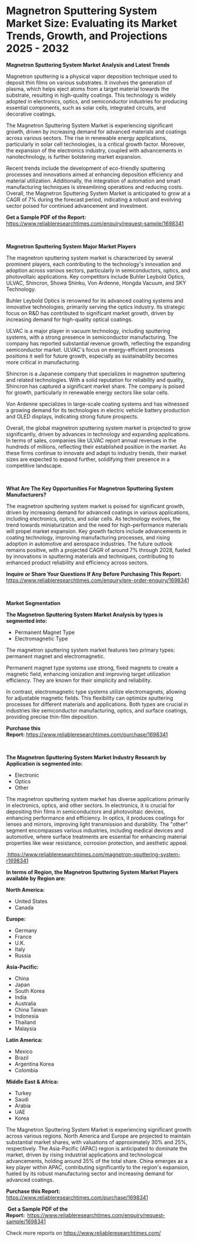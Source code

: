 <p><h1>Magnetron Sputtering System Market Size: Evaluating its Market Trends, Growth, and Projections 2025 - 2032</h1></p><p><strong>Magnetron Sputtering System Market Analysis and Latest Trends</strong></p>
<p><p>Magnetron sputtering is a physical vapor deposition technique used to deposit thin films on various substrates. It involves the generation of plasma, which helps eject atoms from a target material towards the substrate, resulting in high-quality coatings. This technology is widely adopted in electronics, optics, and semiconductor industries for producing essential components, such as solar cells, integrated circuits, and decorative coatings.</p><p>The Magnetron Sputtering System Market is experiencing significant growth, driven by increasing demand for advanced materials and coatings across various sectors. The rise in renewable energy applications, particularly in solar cell technologies, is a critical growth factor. Moreover, the expansion of the electronics industry, coupled with advancements in nanotechnology, is further bolstering market expansion. </p><p>Recent trends include the development of eco-friendly sputtering processes and innovations aimed at enhancing deposition efficiency and material utilization. Additionally, the integration of automation and smart manufacturing techniques is streamlining operations and reducing costs. Overall, the Magnetron Sputtering System Market is anticipated to grow at a CAGR of 7% during the forecast period, indicating a robust and evolving sector poised for continued advancement and investment.</p></p>
<p><strong>Get a Sample PDF of the Report:&nbsp;</strong> <a href="https://www.reliableresearchtimes.com/enquiry/request-sample/1698341?utm_campaign=3322&utm_medium=2&utm_source=Github&utm_content=ia&utm_term=10042025&utm_id=magnetron-sputtering-system">https://www.reliableresearchtimes.com/enquiry/request-sample/1698341</a></p>
<p>&nbsp;</p>
<p><strong>Magnetron Sputtering System Major Market Players</strong></p>
<p><p>The magnetron sputtering system market is characterized by several prominent players, each contributing to the technology's innovation and adoption across various sectors, particularly in semiconductors, optics, and photovoltaic applications. Key competitors include Buhler Leybold Optics, ULVAC, Shincron, Showa Shinku, Von Ardenne, Hongda Vacuum, and SKY Technology.</p><p>Buhler Leybold Optics is renowned for its advanced coating systems and innovative technologies, primarily serving the optics industry. Its strategic focus on R&D has contributed to significant market growth, driven by increasing demand for high-quality optical coatings.</p><p>ULVAC is a major player in vacuum technology, including sputtering systems, with a strong presence in semiconductor manufacturing. The company has reported substantial revenue growth, reflecting the expanding semiconductor market. ULVAC's focus on energy-efficient processes positions it well for future growth, especially as sustainability becomes more critical in manufacturing.</p><p>Shincron is a Japanese company that specializes in magnetron sputtering and related technologies. With a solid reputation for reliability and quality, Shincron has captured a significant market share. The company is poised for growth, particularly in renewable energy sectors like solar cells.</p><p>Von Ardenne specializes in large-scale coating systems and has witnessed a growing demand for its technologies in electric vehicle battery production and OLED displays, indicating strong future prospects. </p><p>Overall, the global magnetron sputtering system market is projected to grow significantly, driven by advances in technology and expanding applications. In terms of sales, companies like ULVAC report annual revenues in the hundreds of millions, reflecting their established position in the market. As these firms continue to innovate and adapt to industry trends, their market sizes are expected to expand further, solidifying their presence in a competitive landscape.</p></p>
<p>&nbsp;</p>
<p><strong>What Are The Key Opportunities For Magnetron Sputtering System Manufacturers?</strong></p>
<p><p>The magnetron sputtering system market is poised for significant growth, driven by increasing demand for advanced coatings in various applications, including electronics, optics, and solar cells. As technology evolves, the trend towards miniaturization and the need for high-performance materials will propel market expansion. Key growth factors include advancements in coating technology, improving manufacturing processes, and rising adoption in automotive and aerospace industries. The future outlook remains positive, with a projected CAGR of around 7% through 2028, fueled by innovations in sputtering materials and techniques, contributing to enhanced product reliability and efficiency across sectors.</p></p>
<p><strong>Inquire or Share Your Questions If Any Before Purchasing This Report:</strong> <a href="https://www.reliableresearchtimes.com/enquiry/pre-order-enquiry/1698341?utm_campaign=3322&utm_medium=2&utm_source=Github&utm_content=ia&utm_term=10042025&utm_id=magnetron-sputtering-system">https://www.reliableresearchtimes.com/enquiry/pre-order-enquiry/1698341</a></p>
<p>&nbsp;</p>
<p><strong>Market Segmentation</strong></p>
<p><strong>The Magnetron Sputtering System Market Analysis by types is segmented into:</strong></p>
<p><ul><li>Permanent Magnet Type</li><li>Electromagnetic Type</li></ul></p>
<p><p>The magnetron sputtering system market features two primary types: permanent magnet and electromagnetic. </p><p>Permanent magnet type systems use strong, fixed magnets to create a magnetic field, enhancing ionization and improving target utilization efficiency. They are known for their simplicity and reliability. </p><p>In contrast, electromagnetic type systems utilize electromagnets, allowing for adjustable magnetic fields. This flexibility can optimize sputtering processes for different materials and applications. Both types are crucial in industries like semiconductor manufacturing, optics, and surface coatings, providing precise thin-film deposition.</p></p>
<p><strong>Purchase this Report:&nbsp;</strong><a href="https://www.reliableresearchtimes.com/purchase/1698341?utm_campaign=3322&utm_medium=2&utm_source=Github&utm_content=ia&utm_term=10042025&utm_id=magnetron-sputtering-system">https://www.reliableresearchtimes.com/purchase/1698341</a></p>
<p>&nbsp;</p>
<p><strong>The Magnetron Sputtering System Market Industry Research by Application is segmented into:</strong></p>
<p><ul><li>Electronic</li><li>Optics</li><li>Other</li></ul></p>
<p><p>The magnetron sputtering system market has diverse applications primarily in electronics, optics, and other sectors. In electronics, it is crucial for depositing thin films in semiconductors and photovoltaic devices, enhancing performance and efficiency. In optics, it produces coatings for lenses and mirrors, improving light transmission and durability. The "other" segment encompasses various industries, including medical devices and automotive, where surface treatments are essential for enhancing material properties like wear resistance, corrosion protection, and aesthetic appeal.</p></p>
<p><a href="https://www.reliableresearchtimes.com/magnetron-sputtering-system-r1698341?utm_campaign=3322&utm_medium=2&utm_source=Github&utm_content=ia&utm_term=10042025&utm_id=magnetron-sputtering-system">&nbsp;https://www.reliableresearchtimes.com/magnetron-sputtering-system-r1698341</a></p>
<p><strong>In terms of Region, the Magnetron Sputtering System Market Players available by Region are:</strong></p>
<p>
    <p> <strong> North America: </strong>
        <ul>
            <li>United States</li>
            <li>Canada</li>
        </ul>
        </p> 
    <p> <strong> Europe: </strong>
        <ul>
            <li>Germany</li>
            <li>France</li>
            <li>U.K.</li>
            <li>Italy</li>
            <li>Russia</li>
        </ul>
        </p> 
    <p> <strong> Asia-Pacific: </strong>
        <ul>
            <li>China</li>
            <li>Japan</li>
            <li>South Korea</li>
            <li>India</li>
            <li>Australia</li>
            <li>China Taiwan</li>
            <li>Indonesia</li>
            <li>Thailand</li>
            <li>Malaysia</li>
        </ul>
        </p> 
    <p> <strong> Latin America: </strong>
        <ul>
            <li>Mexico</li>
            <li>Brazil</li>
            <li>Argentina Korea</li>
            <li>Colombia</li>
        </ul>
        </p> 
    <p> <strong> Middle East & Africa: </strong>
        <ul>
            <li>Turkey</li>
            <li>Saudi</li>
            <li>Arabia</li>
            <li>UAE</li>
            <li>Korea</li>
        </ul>
    </p>
    </p>
<p><p>The Magnetron Sputtering System Market is experiencing significant growth across various regions. North America and Europe are projected to maintain substantial market shares, with valuations of approximately 30% and 25%, respectively. The Asia-Pacific (APAC) region is anticipated to dominate the market, driven by rising industrial applications and technological advancements, holding around 35% of the total share. China emerges as a key player within APAC, contributing significantly to the region's expansion, fueled by its robust manufacturing sector and increasing demand for advanced coatings.</p></p>
<p><strong>Purchase this Report: </strong><a href="https://www.reliableresearchtimes.com/purchase/1698341?utm_campaign=3322&utm_medium=2&utm_source=Github&utm_content=ia&utm_term=10042025&utm_id=magnetron-sputtering-system">https://www.reliableresearchtimes.com/purchase/1698341</a></p>
<p>&nbsp;<strong>Get a Sample PDF of the Report:&nbsp;&nbsp;</strong><a href="https://www.reliableresearchtimes.com/enquiry/request-sample/1698341?utm_campaign=3322&utm_medium=2&utm_source=Github&utm_content=ia&utm_term=10042025&utm_id=magnetron-sputtering-system">https://www.reliableresearchtimes.com/enquiry/request-sample/1698341</a></p>
<p><strong></strong></p>
<p>Check more reports on <a href="https://www.reliableresearchtimes.com/?utm_campaign=3322&utm_medium=2&utm_source=Github&utm_content=ia&utm_term=10042025&utm_id=magnetron-sputtering-system">https://www.reliableresearchtimes.com/</a></p>
